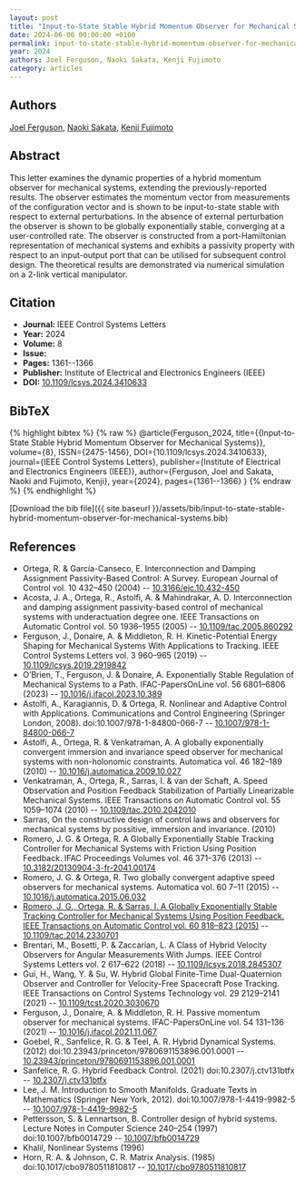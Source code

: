 ```yaml
---
layout: post
title: "Input-to-State Stable Hybrid Momentum Observer for Mechanical Systems"
date: 2024-06-06 00:00:00 +0100
permalink: input-to-state-stable-hybrid-momentum-observer-for-mechanical-systems
year: 2024
authors: Joel Ferguson, Naoki Sakata, Kenji Fujimoto
category: articles
---
```

 
## Authors
[Joel Ferguson](authors/joel-ferguson), [Naoki Sakata](authors/naoki-sakata), [Kenji Fujimoto](authors/kenji-fujimoto)
 
## Abstract
This letter examines the dynamic properties of a hybrid momentum observer for mechanical systems, extending the previously-reported results. The observer estimates the momentum vector from measurements of the configuration vector and is shown to be input-to-state stable with respect to external perturbations. In the absence of external perturbation the observer is shown to be globally exponentially stable, converging at a user-controlled rate. The observer is constructed from a port-Hamiltonian representation of mechanical systems and exhibits a passivity property with respect to an input-output port that can be utilised for subsequent control design. The theoretical results are demonstrated via numerical simulation on a 2-link vertical manipulator.
 
## Citation
- **Journal:** IEEE Control Systems Letters
- **Year:** 2024
- **Volume:** 8
- **Issue:** 
- **Pages:** 1361--1366
- **Publisher:** Institute of Electrical and Electronics Engineers (IEEE)
- **DOI:** [10.1109/lcsys.2024.3410633](https://doi.org/10.1109/lcsys.2024.3410633)
 
## BibTeX
{% highlight bibtex %}
{% raw %}
@article{Ferguson_2024,
  title={{Input-to-State Stable Hybrid Momentum Observer for Mechanical Systems}},
  volume={8},
  ISSN={2475-1456},
  DOI={10.1109/lcsys.2024.3410633},
  journal={IEEE Control Systems Letters},
  publisher={Institute of Electrical and Electronics Engineers (IEEE)},
  author={Ferguson, Joel and Sakata, Naoki and Fujimoto, Kenji},
  year={2024},
  pages={1361--1366}
}
{% endraw %}
{% endhighlight %}
 
[Download the bib file]({{ site.baseurl }}/assets/bib/input-to-state-stable-hybrid-momentum-observer-for-mechanical-systems.bib)
 
## References
- Ortega, R. & García-Canseco, E. Interconnection and Damping Assignment Passivity-Based Control: A Survey. European Journal of Control vol. 10 432–450 (2004) -- [10.3166/ejc.10.432-450](https://doi.org/10.3166/ejc.10.432-450)
- Acosta, J. A., Ortega, R., Astolfi, A. & Mahindrakar, A. D. Interconnection and damping assignment passivity-based control of mechanical systems with underactuation degree one. IEEE Transactions on Automatic Control vol. 50 1936–1955 (2005) -- [10.1109/tac.2005.860292](https://doi.org/10.1109/tac.2005.860292)
- Ferguson, J., Donaire, A. & Middleton, R. H. Kinetic-Potential Energy Shaping for Mechanical Systems With Applications to Tracking. IEEE Control Systems Letters vol. 3 960–965 (2019) -- [10.1109/lcsys.2019.2919842](https://doi.org/10.1109/lcsys.2019.2919842)
- O’Brien, T., Ferguson, J. & Donaire, A. Exponentially Stable Regulation of Mechanical Systems to a Path. IFAC-PapersOnLine vol. 56 6801–6806 (2023) -- [10.1016/j.ifacol.2023.10.389](https://doi.org/10.1016/j.ifacol.2023.10.389)
- Astolfi, A., Karagiannis, D. & Ortega, R. Nonlinear and Adaptive Control with Applications. Communications and Control Engineering (Springer London, 2008). doi:10.1007/978-1-84800-066-7 -- [10.1007/978-1-84800-066-7](https://doi.org/10.1007/978-1-84800-066-7)
- Astolfi, A., Ortega, R. & Venkatraman, A. A globally exponentially convergent immersion and invariance speed observer for mechanical systems with non-holonomic constraints. Automatica vol. 46 182–189 (2010) -- [10.1016/j.automatica.2009.10.027](https://doi.org/10.1016/j.automatica.2009.10.027)
- Venkatraman, A., Ortega, R., Sarras, I. & van der Schaft, A. Speed Observation and Position Feedback Stabilization of Partially Linearizable Mechanical Systems. IEEE Transactions on Automatic Control vol. 55 1059–1074 (2010) -- [10.1109/tac.2010.2042010](https://doi.org/10.1109/tac.2010.2042010)
- Sarras, On the constructive design of control laws and observers for mechanical systems by possitive, immersion and invariance. (2010)
- Romero, J. G. & Ortega, R. A Globally Exponentially Stable Tracking Controller for Mechanical Systems with Friction Using Position Feedback. IFAC Proceedings Volumes vol. 46 371–376 (2013) -- [10.3182/20130904-3-fr-2041.00174](https://doi.org/10.3182/20130904-3-fr-2041.00174)
- Romero, J. G. & Ortega, R. Two globally convergent adaptive speed observers for mechanical systems. Automatica vol. 60 7–11 (2015) -- [10.1016/j.automatica.2015.06.032](https://doi.org/10.1016/j.automatica.2015.06.032)
- [Romero, J. G., Ortega, R. & Sarras, I. A Globally Exponentially Stable Tracking Controller for Mechanical Systems Using Position Feedback. IEEE Transactions on Automatic Control vol. 60 818–823 (2015)](a-globally-exponentially-stable-tracking-controller-for-mechanical-systems-using-position-feedback) -- [10.1109/tac.2014.2330701](https://doi.org/10.1109/tac.2014.2330701)
- Brentari, M., Bosetti, P. & Zaccarian, L. A Class of Hybrid Velocity Observers for Angular Measurements With Jumps. IEEE Control Systems Letters vol. 2 617–622 (2018) -- [10.1109/lcsys.2018.2845307](https://doi.org/10.1109/lcsys.2018.2845307)
- Gui, H., Wang, Y. & Su, W. Hybrid Global Finite-Time Dual-Quaternion Observer and Controller for Velocity-Free Spacecraft Pose Tracking. IEEE Transactions on Control Systems Technology vol. 29 2129–2141 (2021) -- [10.1109/tcst.2020.3030670](https://doi.org/10.1109/tcst.2020.3030670)
- Ferguson, J., Donaire, A. & Middleton, R. H. Passive momentum observer for mechanical systems. IFAC-PapersOnLine vol. 54 131–136 (2021) -- [10.1016/j.ifacol.2021.11.067](https://doi.org/10.1016/j.ifacol.2021.11.067)
- Goebel, R., Sanfelice, R. G. & Teel, A. R. Hybrid Dynamical Systems. (2012) doi:10.23943/princeton/9780691153896.001.0001 -- [10.23943/princeton/9780691153896.001.0001](https://doi.org/10.23943/princeton/9780691153896.001.0001)
- Sanfelice, R. G. Hybrid Feedback Control. (2021) doi:10.2307/j.ctv131btfx -- [10.2307/j.ctv131btfx](https://doi.org/10.2307/j.ctv131btfx)
- Lee, J. M. Introduction to Smooth Manifolds. Graduate Texts in Mathematics (Springer New York, 2012). doi:10.1007/978-1-4419-9982-5 -- [10.1007/978-1-4419-9982-5](https://doi.org/10.1007/978-1-4419-9982-5)
- Pettersson, S. & Lennartson, B. Controller design of hybrid systems. Lecture Notes in Computer Science 240–254 (1997) doi:10.1007/bfb0014729 -- [10.1007/bfb0014729](https://doi.org/10.1007/bfb0014729)
- Khalil, Nonlinear Systems (1996)
- Horn, R. A. & Johnson, C. R. Matrix Analysis. (1985) doi:10.1017/cbo9780511810817 -- [10.1017/cbo9780511810817](https://doi.org/10.1017/cbo9780511810817)

